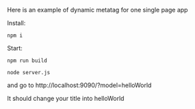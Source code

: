 Here is an example of dynamic metatag for one single page app

Install:

`npm i`

Start:

`npm run build`

`node server.js`

and go to http://localhost:9090/?model=helloWorld

It should change your title into helloWorld
